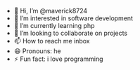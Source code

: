 - 👋 Hi, I’m @maverick8724
- 👀 I’m interested in software development
- 🌱 I’m currently learning php
- 💞️ I’m looking to collaborate on projects
- 📫 How to reach me inbox
- 😄 Pronouns: he
- ⚡ Fun fact: i love programming

<!---
maverick8724/maverick8724 is a ✨ special ✨ repository because its `README.md` (this file) appears on your GitHub profile.
You can click the Preview link to take a look at your changes.
--->
